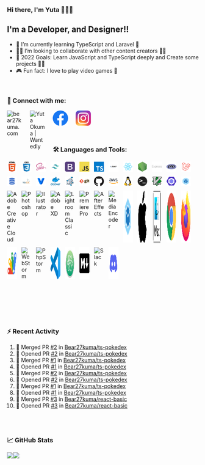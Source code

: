 ### Hi there, I'm Yuta 🤟🏻🐻

## I'm a Developer, and Designer!!

- 🌱 I’m currently learning TypeScript and Laravel 🤣
- 👬🏻 I’m looking to collaborate with other content creators 👋🏻
- 🥅 2022 Goals: Learn JavaScript and TypeScript deeply and Create some projects 💪🏻
- 🎮 Fun fact: I love to play video games 🎉

<br />

### :wave: Connect with me:

[<img align="left" alt="bear27kuma.com" width="40px" src="https://user-images.githubusercontent.com/39920490/156489586-f125813b-e344-46d6-9306-f5786684b976.jpg" style="margin-right: 20px;" />](https://bear27kuma.github.io/)
[<img align="left" alt="Yuta Okuma | Wantedly" width="40px" src="https://user-images.githubusercontent.com/39920490/156489528-fdc520d6-10f1-43b6-8bf8-fadf8dcf1a90.jpg" style="margin-right: 20px;" />](https://www.wantedly.com/id/yuta_okuma_b)
[<img align="left" alt="Yuta Okuma | Facebook" width="40px" src="https://github.com/github/explore/blob/main/topics/facebook/facebook.png?raw=true" style="margin-right: 20px;" />](https://www.facebook.com/kumakuma1129/)
[<img align="left" alt="Yuta Okuma | Instagram" width="40px" src="https://github.com/github/explore/blob/main/topics/instagram/instagram.png?raw=true" />](https://www.instagram.com/bear_27earl/)

<br />
<br />
<br />
<br />

### :hammer_and_wrench: Languages and Tools:

<div style="display:flex; flex-wrap: wrap; gap: 12px;">
    <img align="left" alt="HTML5" width="26px" src="https://github.com/github/explore/blob/main/topics/html/html.png?raw=true" />
    <img align="left" alt="CSS3" width="26px" src="https://github.com/github/explore/blob/main/topics/css/css.png?raw=true" />
    <img align="left" alt="Sass" width="26px" src="https://github.com/github/explore/blob/main/topics/sass/sass.png?raw=true" />
    <img align="left" alt="Tailwind" width="26px" src="https://github.com/github/explore/blob/main/topics/tailwind/tailwind.png?raw=true" />
    <img align="left" alt="Bootstrap" width="26px" src="https://github.com/github/explore/blob/main/topics/bootstrap/bootstrap.png?raw=true" />
    <img align="left" alt="JavaScript" width="26px" src="https://github.com/github/explore/blob/main/topics/javascript/javascript.png?raw=true" />
    <img align="left" alt="TypeScript" width="26px" src="https://github.com/github/explore/blob/main/topics/typescript/typescript.png?raw=true" />
    <img align="left" alt="jQuery" width="26px" src="https://github.com/github/explore/blob/main/topics/jquery/jquery.png?raw=true" />
    <img align="left" alt="React" width="26px" src="https://github.com/github/explore/blob/main/topics/react/react.png?raw=true" />
    <img align="left" alt="Node.js" width="26px" src="https://github.com/github/explore/blob/main/topics/nodejs/nodejs.png?raw=true" />
    <img align="left" alt="Express" width="26px" src="https://github.com/github/explore/blob/main/topics/express/express.png?raw=true" />
    <img align="left" alt="PHP" width="26px" src="https://github.com/github/explore/blob/main/topics/php/php.png?raw=true" />
    <img align="left" alt="Laravel" width="26px" src="https://github.com/github/explore/blob/main/topics/laravel/laravel.png?raw=true" />
    <img align="left" alt="SQL" width="26px" src="https://github.com/github/explore/blob/main/topics/sql/sql.png?raw=true" />
    <img align="left" alt="MySQL" width="26px" src="https://github.com/github/explore/blob/main/topics/mysql/mysql.png?raw=true" />
    <img align="left" alt="Vagrant" width="26px" src="https://github.com/github/explore/blob/main/topics/vagrant/vagrant.png?raw=true" />
    <img align="left" alt="Docker" width="26px" src="https://github.com/github/explore/blob/main/topics/docker/docker.png?raw=true" />
    <img align="left" alt="Docker Compose" width="26px" src="https://github.com/github/explore/blob/main/topics/docker-compose/docker-compose.png?raw=true" />
    <img align="left" alt="Git" width="26px" src="https://github.com/github/explore/blob/main/topics/git/git.png?raw=true" />
    <img align="left" alt="GitHub" width="26px" src="https://github.com/github/explore/blob/main/topics/github/github.png?raw=true" />
    <img align="left" alt="AWS" width="26px" src="https://github.com/github/explore/blob/main/topics/aws/aws.png?raw=true" />
    <img align="left" alt="Linux" width="26px" src="https://github.com/github/explore/blob/main/topics/linux/linux.png?raw=true" />
    <img align="left" alt="Terminal" width="26px" src="https://github.com/github/explore/blob/main/topics/terminal/terminal.png?raw=true" />
    <img align="left" alt="Vim" width="26px" src="https://github.com/github/explore/blob/main/topics/vim/vim.png?raw=true" />
    <img align="left" alt="Eslint" width="26px" src="https://github.com/github/explore/blob/main/topics/eslint/eslint.png?raw=true" />
    <img align="left" alt="Webpack" width="26px" src="https://github.com/github/explore/blob/main/topics/webpack/webpack.png?raw=true" />
    <img align="left" alt="Adobe Creative Cloud" width="26px" src="https://user-images.githubusercontent.com/39920490/156873067-49465848-92d8-4d1f-b08f-79c821964b25.png" />
    <img align="left" alt="Photoshop" width="26px" src="https://user-images.githubusercontent.com/39920490/156873120-d295313e-2b81-4159-84db-e0e4d699c55e.png" />
    <img align="left" alt="Illustrator" width="26px" src="https://user-images.githubusercontent.com/39920490/156873119-acfff16f-eb82-4d40-ad64-c946fb19da42.png" />
    <img align="left" alt="Adobe XD" width="26px" src="https://user-images.githubusercontent.com/39920490/156873121-c57d736c-c359-47de-8125-9b6d199100fa.png" />
    <img align="left" alt="Lightroom Classic" width="26px" src="https://user-images.githubusercontent.com/39920490/156873122-d3ac9b52-d3c0-4f67-ad7c-9c4a43dddfd6.png" />
    <img align="left" alt="Premiere Pro" width="26px" src="https://user-images.githubusercontent.com/39920490/156873123-dd7079e1-fe88-4027-8e73-4e102f50a757.png" />
    <img align="left" alt="AfterEffects" width="26px" src="https://user-images.githubusercontent.com/39920490/156873125-c5c2cd70-1b5d-4b24-8c05-22f1cb3d8228.png" />
    <img align="left" alt="Media Encoder" width="26px" src="https://user-images.githubusercontent.com/39920490/156873126-546b41f4-e2f6-41ad-8939-acd9f81d6490.png" />
    <img align="left" alt="Webpack" width="26px" src="https://github.com/github/explore/blob/main/topics/webpack/webpack.png?raw=true" />
    <img align="left" alt="Apple" width="26px" src="https://github.com/github/explore/blob/main/topics/apple/apple.png?raw=true" />
    <img align="left" alt="Mac OS" width="26px" src="https://github.com/github/explore/blob/main/topics/macos/macos.png?raw=true" />
    <img align="left" alt="Chrome" width="26px" src="https://github.com/github/explore/blob/main/topics/chrome/chrome.png?raw=true" />
    <img align="left" alt="Firefox" width="26px" src="https://github.com/github/explore/blob/main/topics/firefox/firefox.png?raw=true" />
    <img align="left" alt="Google App Script" width="26px" src="https://github.com/github/explore/blob/main/topics/google-apps-script/google-apps-script.png?raw=true" />
    <img align="left" alt="WebStorm" width="26px" src="https://user-images.githubusercontent.com/39920490/156489178-cf6035a1-5f13-4f53-8631-be22dc5f73cf.png" />
    <img align="left" alt="PhpStorm" width="26px" src="https://user-images.githubusercontent.com/39920490/156489424-8e5504c6-a4ba-4c34-b1f7-52917db53018.png" />
    <img align="left" alt="Visual Studio Code" width="26px" src="https://github.com/github/explore/blob/main/topics/visual-studio-code/visual-studio-code.png?raw=true" />
    <img align="left" alt="Atom" width="26px" src="https://github.com/github/explore/blob/main/topics/atom/atom.png?raw=true" />
    <img align="left" alt="Markdown" width="26px" src="https://github.com/github/explore/blob/main/topics/markdown/markdown.png?raw=true" />
    <img align="left" alt="Slack" width="26px" src="https://user-images.githubusercontent.com/39920490/156873030-f4711901-5783-4f3c-9ed0-818730a9315f.png" />
    <img align="left" alt="Discord" width="26px" src="https://github.com/github/explore/blob/main/topics/discord/discord.png?raw=true" />
</div>

<br />
<br />
<br />
<br />
<br />
<br />

### :zap: Recent Activity
<!--START_SECTION:activity-->
1. 🎉 Merged PR [#2](https://github.com/Bear27kuma/ts-pokedex/pull/2) in [Bear27kuma/ts-pokedex](https://github.com/Bear27kuma/ts-pokedex)
2. 💪 Opened PR [#2](https://github.com/Bear27kuma/ts-pokedex/pull/2) in [Bear27kuma/ts-pokedex](https://github.com/Bear27kuma/ts-pokedex)
3. 🎉 Merged PR [#1](https://github.com/Bear27kuma/ts-pokedex/pull/1) in [Bear27kuma/ts-pokedex](https://github.com/Bear27kuma/ts-pokedex)
4. 💪 Opened PR [#1](https://github.com/Bear27kuma/ts-pokedex/pull/1) in [Bear27kuma/ts-pokedex](https://github.com/Bear27kuma/ts-pokedex)
5. 🎉 Merged PR [#2](https://github.com/Bear27kuma/ts-pokedex/pull/2) in [Bear27kuma/ts-pokedex](https://github.com/Bear27kuma/ts-pokedex)
6. 💪 Opened PR [#2](https://github.com/Bear27kuma/ts-pokedex/pull/2) in [Bear27kuma/ts-pokedex](https://github.com/Bear27kuma/ts-pokedex)
7. 🎉 Merged PR [#1](https://github.com/Bear27kuma/ts-pokedex/pull/1) in [Bear27kuma/ts-pokedex](https://github.com/Bear27kuma/ts-pokedex)
8. 💪 Opened PR [#1](https://github.com/Bear27kuma/ts-pokedex/pull/1) in [Bear27kuma/ts-pokedex](https://github.com/Bear27kuma/ts-pokedex)
9. 🎉 Merged PR [#3](https://github.com/Bear27kuma/react-basic/pull/3) in [Bear27kuma/react-basic](https://github.com/Bear27kuma/react-basic)
10. 💪 Opened PR [#3](https://github.com/Bear27kuma/react-basic/pull/3) in [Bear27kuma/react-basic](https://github.com/Bear27kuma/react-basic)
<!--END_SECTION:activity-->

<br />
<br />

### :chart_with_upwards_trend: GitHub Stats
<div style="display: flex;">
    <a href="https://github.com/Bear27kuma">
        <img height="200px;" src="https://github-readme-stats.vercel.app/api?username=Bear27kuma&show_icons=true&theme=bear">
    </a>
    <a href="https://github.com/Bear27kuma">
        <img height="200px" src="https://github-readme-stats.vercel.app/api/top-langs/?username=Bear27kuma&langs_count=6&layout=compact&theme=bear">
    </a>
</div>
